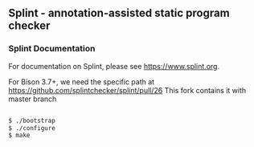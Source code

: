 ## Splint - annotation-assisted static program checker
			 
### Splint Documentation

For documentation on Splint, please see https://www.splint.org.

For Bison 3.7+, we need the specific path at https://github.com/splintchecker/splint/pull/26
This fork contains it with master branch

```bash

$ ./bootstrap
$ ./configure
$ make
```

